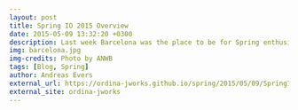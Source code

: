 ```yaml
---
layout: post
title: Spring IO 2015 Overview
date: 2015-05-09 13:32:20 +0300
description: Last week Barcelona was the place to be for Spring enthusiasts. With tons of Pivotal speakers and many more community leaders it was a two-day goldmine for anyone looking to update their Spring knowledge. This is my report ranging many different topics, including quite some one on one discussions and hacking sessions with the people behind the Spring ecosystem.
img: barcelona.jpg
img-credits: Photo by ANWB
tags: [Blog, Spring]
author: Andreas Evers
external_url: https://ordina-jworks.github.io/spring/2015/05/09/SpringIO15-General.html
external_site: ordina-jworks
---
```

